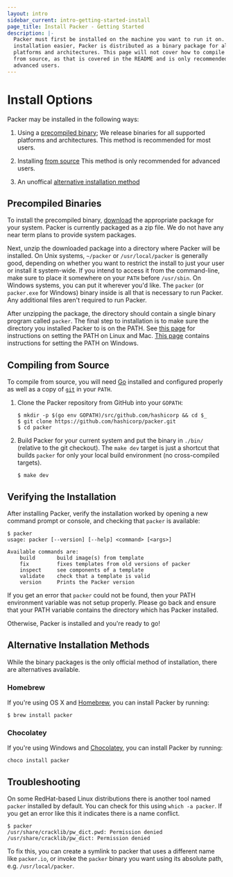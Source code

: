 ```yaml
---
layout: intro
sidebar_current: intro-getting-started-install
page_title: Install Packer - Getting Started
description: |-
  Packer must first be installed on the machine you want to run it on. To make
  installation easier, Packer is distributed as a binary package for all supported
  platforms and architectures. This page will not cover how to compile Packer
  from source, as that is covered in the README and is only recommended for
  advanced users.
---
```


# Install Options

Packer may be installed in the following ways:

1. Using a [precompiled binary](#precompiled-binaries); We release binaries
  for all supported platforms and architectures. This method is recommended for
  most users.

2. Installing [from source](#compiling-from-source) This method is only
  recommended for advanced users.

3. An unoffical [alternative installation method](#alternative-installation-methods)

## Precompiled Binaries

To install the precompiled binary, [download](/downloads.html) the appropriate
package for your system. Packer is currently packaged as a zip file. We do not
have any near term plans to provide system packages.

Next, unzip the downloaded package into a directory where Packer will be
installed. On Unix systems, `~/packer` or `/usr/local/packer` is generally good,
depending on whether you want to restrict the install to just your user or
install it system-wide. If you intend to access it from the command-line, make
sure to place it somewhere on your `PATH` before `/usr/sbin`. On Windows
systems, you can put it wherever you'd like. The `packer` (or `packer.exe` for
Windows) binary inside is all that is necessary to run Packer. Any additional
files aren't required to run Packer.

After unzipping the package, the directory should contain a single binary
program called `packer`. The final step to
installation is to make sure the directory you installed Packer to is on the
PATH. See [this
page](https://stackoverflow.com/questions/14637979/how-to-permanently-set-path-on-linux)
for instructions on setting the PATH on Linux and Mac. [This
page](https://stackoverflow.com/questions/1618280/where-can-i-set-path-to-make-exe-on-windows)
contains instructions for setting the PATH on Windows.

## Compiling from Source

To compile from source, you will need [Go](https://golang.org) installed and
configured properly as well as a copy of [`git`](https://www.git-scm.com/)
in your `PATH`.

1.  Clone the Packer repository from GitHub into your `GOPATH`:

    ``` shell
    $ mkdir -p $(go env GOPATH)/src/github.com/hashicorp && cd $_
    $ git clone https://github.com/hashicorp/packer.git
    $ cd packer
    ```

2.  Build Packer for your current system and put the
    binary in `./bin/` (relative to the git checkout). The `make dev` target is
    just a shortcut that builds `packer` for only your local build environment (no
    cross-compiled targets).

    ``` shell
    $ make dev
    ```

## Verifying the Installation

After installing Packer, verify the installation worked by opening a new command
prompt or console, and checking that `packer` is available:

```text
$ packer
usage: packer [--version] [--help] <command> [<args>]

Available commands are:
    build       build image(s) from template
    fix         fixes templates from old versions of packer
    inspect     see components of a template
    validate    check that a template is valid
    version     Prints the Packer version
```

If you get an error that `packer` could not be found, then your PATH environment
variable was not setup properly. Please go back and ensure that your PATH
variable contains the directory which has Packer installed.

Otherwise, Packer is installed and you're ready to go!

## Alternative Installation Methods

While the binary packages is the only official method of installation, there are
alternatives available.

### Homebrew

If you're using OS X and [Homebrew](http://brew.sh), you can install Packer by
running:

    $ brew install packer

### Chocolatey

If you're using Windows and [Chocolatey](http://chocolatey.org), you can
install Packer by running:

    choco install packer

## Troubleshooting

On some RedHat-based Linux distributions there is another tool named `packer`
installed by default. You can check for this using `which -a packer`. If you get
an error like this it indicates there is a name conflict.

    $ packer
    /usr/share/cracklib/pw_dict.pwd: Permission denied
    /usr/share/cracklib/pw_dict: Permission denied

To fix this, you can create a symlink to packer that uses a different name like
`packer.io`, or invoke the `packer` binary you want using its absolute path,
e.g. `/usr/local/packer`.
